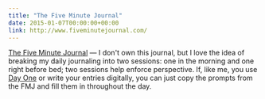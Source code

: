 ```yaml
---
title: "The Five Minute Journal"
date: 2015-01-07T00:00:00+00:00
link: http://www.fiveminutejournal.com/
---
```

[The Five Minute Journal](http://www.fiveminutejournal.com/) &mdash; 
 I don't own this journal, but I love the idea of breaking my daily journaling into two sessions: one in the morning and one right before bed; two sessions help enforce perspective. If, like me, you use [Day One](http://dayoneapp.com/) or write your entries digitally, you can just copy the prompts from the FMJ and fill them in throughout the day.
